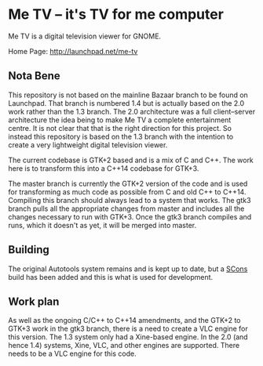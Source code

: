 # Me TV – it's TV for me computer #

Me TV is a digital television viewer for GNOME.

Home Page: http://launchpad.net/me-tv

## Nota Bene

This repository is not based on the mainline Bazaar branch to be found on Launchpad. That branch is numbered
1.4 but is actually based on the 2.0 work rather than the 1.3 branch. The 2.0 architecture was a full
client–server architecture the idea being to make Me TV a complete entertainment centre. It is not clear
that that is the right direction for this project. So instead this repository is based on the 1.3 branch
with the intention to create a very lightweight digital television viewer.

The current codebase is GTK+2 based and is a mix of C and C++. The work here is to transform this into a
C++14 codebase for GTK+3.

The master branch is currently the GTK+2 version of the code and is used for transforming as much code as
possible from C and old C++ to C++14. Compiling this branch should always lead to a system that works.  The
gtk3 branch pulls all the appropriate changes from master and includes all the changes necessary to run with
GTK+3. Once the gtk3 branch compiles and runs, which it doesn't as yet, it will be merged into master.

## Building

The original Autotools system remains and is kept up to date, but a [SCons](http://www.scons.org) build has
been added and this is what is used for development.

## Work plan

As well as the ongoing C/C++ to C++14 amendments, and the GTK+2 to GTK+3 work in the gtk3 branch, there is a
need to create a VLC engine for this version. The 1.3 system only had a Xine-based engine. In the 2.0 (and
hence 1.4) systems, Xine, VLC, and other engines are supported. There needs to be a VLC engine for this code.
